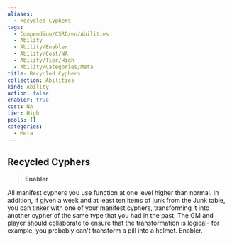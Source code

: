 ```yaml
---
aliases:
  - Recycled Cyphers
tags:
  - Compendium/CSRD/en/Abilities
  - Ability
  - Ability/Enabler
  - Ability/Cost/NA
  - Ability/Tier/High
  - Ability/Categories/Meta
title: Recycled Cyphers
collection: Abilities
kind: Ability
action: false
enabler: true
cost: NA
tier: High
pools: []
categories:
  - Meta
---
```

## Recycled Cyphers    
>**Enabler**  
    
All manifest cyphers you use function at one level higher than normal. In addition, if given a week and at least ten items of junk from the Junk table, you can tinker with one of your manifest cyphers, transforming it into another cypher of the same type that you had in the past. The GM and player should collaborate to ensure that the transformation is logical- for example, you probably can't transform a pill into a helmet. Enabler.